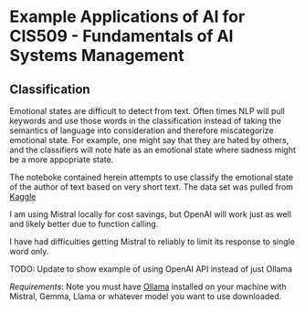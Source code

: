 # Example Applications of AI for CIS509 - Fundamentals of AI Systems Management 

## Classification 
Emotional states are difficult to detect from text. Often times NLP will pull keywords and use those words
in the classification instead of taking the semantics of language into consideration and therefore miscategorize
emotional state. For example, one might say that they are hated by others, and the classifiers will note hate as 
an emotional state where sadness might be a more appopriate state. 

The noteboke contained herein attempts to use classify the emotional state of the author of text based on very short 
text. The data set was pulled from [Kaggle](https://www.kaggle.com/datasets/simaanjali/emotion-analysis-based-on-text)

I am using Mistral locally for cost savings, but OpenAI will work just as well and likely better due to function calling.

I have had difficulties getting Mistral to reliably to limit its response to single word only. 

TODO: 
    Update to show example of using OpenAI API instead of just Ollama



*Requirements*:
    Note you must have [Ollama](https://ollama.com/download) installed on your machine with Mistral, Gemma, Llama or whatever model you want to use downloaded. 